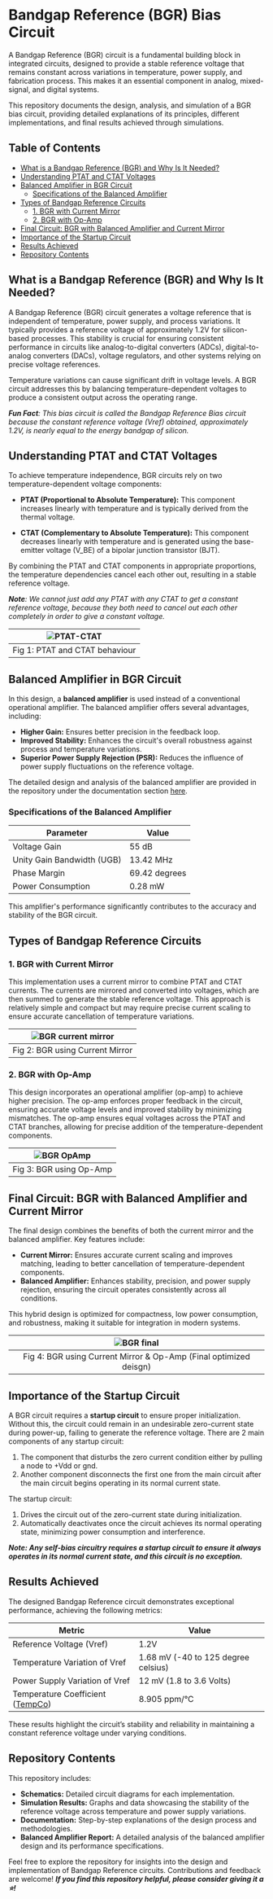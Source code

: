 # Bandgap Reference (BGR) Bias Circuit

A Bandgap Reference (BGR) circuit is a fundamental building block in integrated circuits, designed to provide a stable reference voltage that remains constant across variations in temperature, power supply, and fabrication process. This makes it an essential component in analog, mixed-signal, and digital systems. 

This repository documents the design, analysis, and simulation of a BGR bias circuit, providing detailed explanations of its principles, different implementations, and final results achieved through simulations.

## Table of Contents
- [What is a Bandgap Reference (BGR) and Why Is It Needed?](#what-is-a-bandgap-reference-bgr-and-why-is-it-needed)
- [Understanding PTAT and CTAT Voltages](#understanding-ptat-and-ctat-voltages)
- [Balanced Amplifier in BGR Circuit](#balanced-amplifier-in-bgr-circuit)
  - [Specifications of the Balanced Amplifier](#specifications-of-the-balanced-amplifier)
- [Types of Bandgap Reference Circuits](#types-of-bandgap-reference-circuits)
  - [1. BGR with Current Mirror](#1-bgr-with-current-mirror)
  - [2. BGR with Op-Amp](#2-bgr-with-op-amp)
- [Final Circuit: BGR with Balanced Amplifier and Current Mirror](#final-circuit-bgr-with-balanced-amplifier-and-current-mirror)
- [Importance of the Startup Circuit](#importance-of-the-startup-circuit)
- [Results Achieved](#results-achieved)
- [Repository Contents](#repository-contents)

## What is a Bandgap Reference (BGR) and Why Is It Needed?
A Bandgap Reference (BGR) circuit generates a voltage reference that is independent of temperature, power supply, and process variations. It typically provides a reference voltage of approximately 1.2V for silicon-based processes. This stability is crucial for ensuring consistent performance in circuits like analog-to-digital converters (ADCs), digital-to-analog converters (DACs), voltage regulators, and other systems relying on precise voltage references.

Temperature variations can cause significant drift in voltage levels. A BGR circuit addresses this by balancing temperature-dependent voltages to produce a consistent output across the operating range.

***Fun Fact**: This bias circuit is called the Bandgap Reference Bias circuit because the constant reference voltage (Vref) obtained, approximately 1.2V, is nearly equal to the energy bandgap of silicon.*

## Understanding PTAT and CTAT Voltages
To achieve temperature independence, BGR circuits rely on two temperature-dependent voltage components:

- **PTAT (Proportional to Absolute Temperature):** This component increases linearly with temperature and is typically derived from the thermal voltage.

- **CTAT (Complementary to Absolute Temperature):** This component decreases linearly with temperature and is generated using the base-emitter voltage (V_BE) of a bipolar junction transistor (BJT).

By combining the PTAT and CTAT components in appropriate proportions, the temperature dependencies cancel each other out, resulting in a stable reference voltage.

***Note**: We cannot just add any PTAT with any CTAT to get a constant reference voltage, because they both need to cancel out each other completely in order to give a constant voltage.*

| ![PTAT-CTAT](https://github.com/HarshitSri-Analog/Bandgap-Reference-Bias-Circuit/blob/main/Images/PTAT%20and%20CTAT.png) | 
| :---: | 
| Fig 1: PTAT and CTAT behaviour |

## Balanced Amplifier in BGR Circuit
In this design, a **balanced amplifier** is used instead of a conventional operational amplifier. The balanced amplifier offers several advantages, including:

- **Higher Gain:** Ensures better precision in the feedback loop.
- **Improved Stability:** Enhances the circuit's overall robustness against process and temperature variations.
- **Superior Power Supply Rejection (PSR):** Reduces the influence of power supply fluctuations on the reference voltage.

The detailed design and analysis of the balanced amplifier are provided in the repository under the documentation section [here](https://github.com/HarshitSri-Analog/Bandgap-Reference-Bias-Circuit/tree/main/Balanced%20Ampr). 

### Specifications of the Balanced Amplifier
| **Parameter**       | **Value**       |
|---------------------|-----------------|
| Voltage Gain        | 55 dB          |
| Unity Gain Bandwidth (UGB) | 13.42 MHz    |
| Phase Margin        | 69.42 degrees  |
| Power Consumption   | 0.28 mW        |

This amplifier's performance significantly contributes to the accuracy and stability of the BGR circuit.

## Types of Bandgap Reference Circuits

### 1. BGR with Current Mirror
This implementation uses a current mirror to combine PTAT and CTAT currents. The currents are mirrored and converted into voltages, which are then summed to generate the stable reference voltage. This approach is relatively simple and compact but may require precise current scaling to ensure accurate cancellation of temperature variations.


| ![BGR current mirror](https://github.com/HarshitSri-Analog/Bandgap-Reference-Bias-Circuit/blob/main/Images/BGR%20Current%20Mirror.png) | 
| :---: | 
| Fig 2: BGR using Current Mirror |

### 2. BGR with Op-Amp
This design incorporates an operational amplifier (op-amp) to achieve higher precision. The op-amp enforces proper feedback in the circuit, ensuring accurate voltage levels and improved stability by minimizing mismatches. The op-amp ensures equal voltages across the PTAT and CTAT branches, allowing for precise addition of the temperature-dependent components.

| ![BGR OpAmp](https://github.com/HarshitSri-Analog/Bandgap-Reference-Bias-Circuit/blob/87618c8f63555c633de72ab075af02026f515996/Images/BGR%20opamp.png) | 
| :---: | 
| Fig 3: BGR using Op-Amp |

## Final Circuit: BGR with Balanced Amplifier and Current Mirror
The final design combines the benefits of both the current mirror and the balanced amplifier. Key features include:

- **Current Mirror:** Ensures accurate current scaling and improves matching, leading to better cancellation of temperature-dependent components.
- **Balanced Amplifier:** Enhances stability, precision, and power supply rejection, ensuring the circuit operates consistently across all conditions.

This hybrid design is optimized for compactness, low power consumption, and robustness, making it suitable for integration in modern systems.

| ![BGR final](https://github.com/HarshitSri-Analog/Bandgap-Reference-Bias-Circuit/blob/main/Images/BGR%20Final.png) | 
| :---: | 
| Fig 4: BGR using Current Mirror & Op-Amp (Final optimized deisgn) |

## Importance of the Startup Circuit
A BGR circuit requires a **startup circuit** to ensure proper initialization. Without this, the circuit could remain in an undesirable zero-current state during power-up, failing to generate the reference voltage. There are 2 main components of any startup circuit:
1. The component that disturbs the zero current condition either by pulling a node to +Vdd or gnd.
2. Another component disconnects the first one from the main circuit after the main circuit begins operating in its normal current state.

The startup circuit:
1. Drives the circuit out of the zero-current state during initialization.
2. Automatically deactivates once the circuit achieves its normal operating state, minimizing power consumption and interference.

***Note: Any self-bias circuitry requires a startup circuit to ensure it always operates in its normal current state, and this circuit is no exception.***

## Results Achieved
The designed Bandgap Reference circuit demonstrates exceptional performance, achieving the following metrics:

| **Metric**                   | **Value**              |
|------------------------------|-----------------------|
| Reference Voltage (Vref)    | 1.2V                 |
| Temperature Variation of Vref | 1.68 mV (-40 to 125 degree celsius) |
| Power Supply Variation of Vref | 12 mV (1.8 to 3.6 Volts) |
| Temperature Coefficient ([TempCo](https://www.allaboutcircuits.com/technical-articles/understanding-the-temperature-coefficient-of-a-voltage-reference/)) | 8.905 ppm/°C       |

These results highlight the circuit’s stability and reliability in maintaining a constant reference voltage under varying conditions.

## Repository Contents

This repository includes:

- **Schematics:** Detailed circuit diagrams for each implementation.
- **Simulation Results:** Graphs and data showcasing the stability of the reference voltage across temperature and power supply variations.
- **Documentation:** Step-by-step explanations of the design process and methodologies.
- **Balanced Amplifier Report:** A detailed analysis of the balanced amplifier design and its performance specifications.

Feel free to explore the repository for insights into the design and implementation of Bandgap Reference circuits. Contributions and feedback are welcome!
***If you find this repository helpful, please consider giving it a ⭐!***

